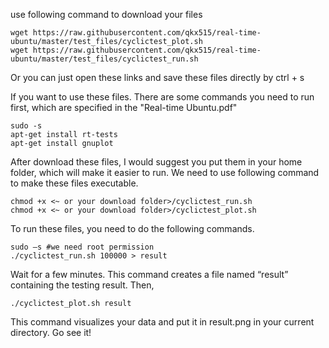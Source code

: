 use following command to download your files
```
wget https://raw.githubusercontent.com/qkx515/real-time-ubuntu/master/test_files/cyclictest_plot.sh
wget https://raw.githubusercontent.com/qkx515/real-time-ubuntu/master/test_files/cyclictest_run.sh
```
Or
you can just open these links and save these files directly by ctrl + s


If you want to use these files. There are some commands you need to run first, which are specified in the "Real-time Ubuntu.pdf"

```
sudo -s
apt-get install rt-tests
apt-get install gnuplot
```

After download these files, I would suggest you put them in your home folder, which will make it easier to run. We need to use following command to make these files executable.

```
chmod +x <~ or your download folder>/cyclictest_run.sh
chmod +x <~ or your download folder>/cyclictest_plot.sh
```

To run these files, you need to do the following commands.

```
sudo –s #we need root permission
./cyclictest_run.sh 100000 > result
```

Wait for a few minutes. This command creates a file named “result” containing the testing result. Then,

```
./cyclictest_plot.sh result
```
This command visualizes your data and put it in result.png in your current directory. Go see it!
